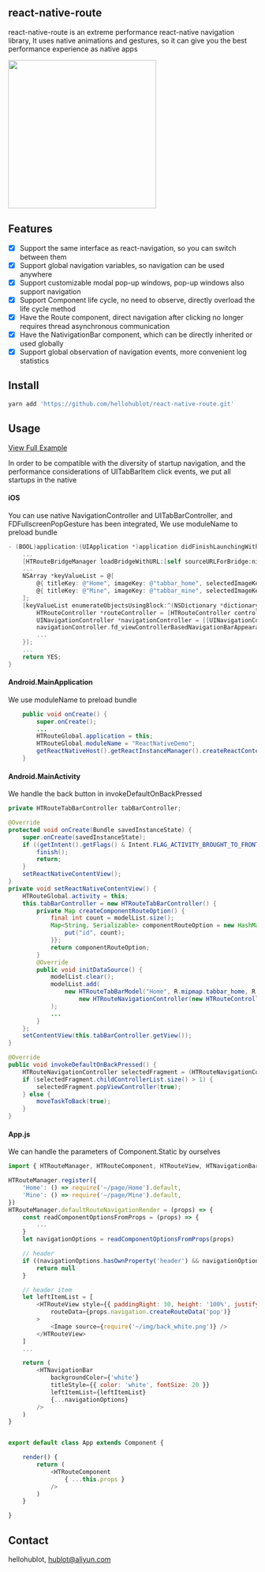 ## react-native-route
react-native-route is an extreme performance react-native navigation library, It uses native animations and gestures, so it can give you the best performance experience as native apps

<img src="./example/1.gif" width="300">

## Features

- [x] Support the same interface as react-navigation, so you can switch between them
- [x] Support global navigation variables, so navigation can be used anywhere
- [x] Support customizable modal pop-up windows, pop-up windows also support navigation
- [x] Support Component life cycle, no need to observe, directly overload the life cycle method
- [x] Have the Route component, direct navigation after clicking no longer requires thread asynchronous communication
- [x] Have the NativigationBar component, which can be directly inherited or used globally
- [x] Support global observation of navigation events, more convenient log statistics

## Install

```bash
yarn add 'https://github.com/hellohublot/react-native-route.git'
```

## Usage
[View Full Example](./example/app/App.js)

In order to be compatible with the diversity of startup navigation, and the performance considerations of UITabBarItem click events, we put all startups in the native
#### iOS
You can use native NavigationController and UITabBarController, and FDFullscreenPopGesture has been integrated, We use moduleName to preload bundle
```objective-c
- (BOOL)application:(UIApplication *)application didFinishLaunchingWithOptions:(NSDictionary *)launchOptions {
	...
	[HTRouteBridgeManager loadBridgeWithURL:[self sourceURLForBridge:nil] moduleName:@"ReactNativeDemo" launchOptions:launchOptions];
	...
	NSArray *keyValueList = @[
		@{ titleKey: @"Home", imageKey: @"tabbar_home", selectedImageKey: @"tabbar_home_selected", componentKey: @"Home" },
		@{ titleKey: @"Mine", imageKey: @"tabbar_mine", selectedImageKey: @"tabbar_mine_selected", componentKey: @"Mine" },
	];
	[keyValueList enumerateObjectsUsingBlock:^(NSDictionary *dictionary, NSUInteger index, BOOL * _Nonnull stop) {
		HTRouteController *routeController = [HTRouteController controllerWithComponentName:dictionary[componentKey] componentRouteOptionList:@{@"id": [NSString stringWithFormat:@"%ld", index]}];
		UINavigationController *navigationController = [[UINavigationController alloc] initWithRootViewController:routeController];
		navigationController.fd_viewControllerBasedNavigationBarAppearanceEnabled = false;
		...
	}];
	...
	return YES;
}
```
#### Android.MainApplication
We use moduleName to preload bundle
```java
	public void onCreate() {
		super.onCreate();
		...
		HTRouteGlobal.application = this;
		HTRouteGlobal.moduleName = "ReactNativeDemo";
		getReactNativeHost().getReactInstanceManager().createReactContextInBackground();
	}
```
#### Android.MainActivity
We handle the back button in invokeDefaultOnBackPressed
```java
private HTRouteTabBarController tabBarController;

@Override
protected void onCreate(Bundle savedInstanceState) {
	super.onCreate(savedInstanceState);
	if ((getIntent().getFlags() & Intent.FLAG_ACTIVITY_BROUGHT_TO_FRONT) != 0) {
		finish();
		return;
	}
	setReactNativeContentView();
}
private void setReactNativeContentView() {
	HTRouteGlobal.activity = this;
	this.tabBarController = new HTRouteTabBarController() {
		private Map createComponentRouteOption() {
			final int count = modelList.size();
			Map<String, Serializable> componentRouteOption = new HashMap() {{
				put("id", count);
			}};
			return componentRouteOption;
		}
		@Override
		public void initDataSource() {
			modelList.clear();
			modelList.add(
			    new HTRouteTabBarModel("Home", R.mipmap.tabbar_home, R.mipmap.tabbar_home_selected,
			        new HTRouteNavigationController(new HTRouteController("Home", createComponentRouteOption())))
			);
			...
		}
	};
	setContentView(this.tabBarController.getView());
}

@Override
public void invokeDefaultOnBackPressed() {
	HTRouteNavigationController selectedFragment = (HTRouteNavigationController) tabBarController.findSelectedFragment();
	if (selectedFragment.childControllerList.size() > 1) {
		selectedFragment.popViewController(true);
	} else {
		moveTaskToBack(true);
	}
}
```

#### App.js
We can handle the parameters of Component.Static by ourselves
```javascript
import { HTRouteManager, HTRouteComponent, HTRouteView, HTNavigationBar } from 'react-native-route'

HTRouteManager.register({
	'Home': () => require('~/page/Home').default,
	'Mine': () => require('~/page/Mine').default,
})
HTRouteManager.defaultRouteNavigationRender = (props) => {
	const readComponentOptionsFromProps = (props) => {
		...
	}
	let navigationOptions = readComponentOptionsFromProps(props)

	// header
	if ((navigationOptions.hasOwnProperty('header') && navigationOptions.header == null) || navigationOptions.headerShown == false) {
		return null
	}

	// header item
	let leftItemList = [
		<HTRouteView style={{ paddingRight: 30, height: '100%', justifyContent: 'center' }}
			routeData={props.navigation.createRouteData('pop')}
		>
			<Image source={require('~/img/back_white.png')} />
		</HTRouteView>
	]
	...

	return (
		<HTNavigationBar
			backgroundColor={'white'}
			titleStyle={{ color: 'white', fontSize: 20 }}
			leftItemList={leftItemList}
			{...navigationOptions}
		/>
	)
}


export default class App extends Component {

	render() {
		return (
			<HTRouteComponent
				{ ...this.props }
			/>
		)
	}

}

```

## Contact

hellohublot, hublot@aliyun.com
